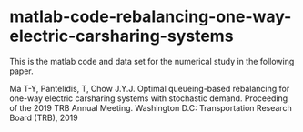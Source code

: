 # matlab-code-rebalancing-one-way-electric-carsharing-systems
This is the matlab code and data set for the numerical study in the following paper.

Ma T-Y, Pantelidis, T, Chow J.Y.J. Optimal queueing-based rebalancing for one-way electric carsharing systems with stochastic demand. Proceeding of the 2019 TRB Annual Meeting. Washington D.C: Transportation Research Board (TRB), 2019

